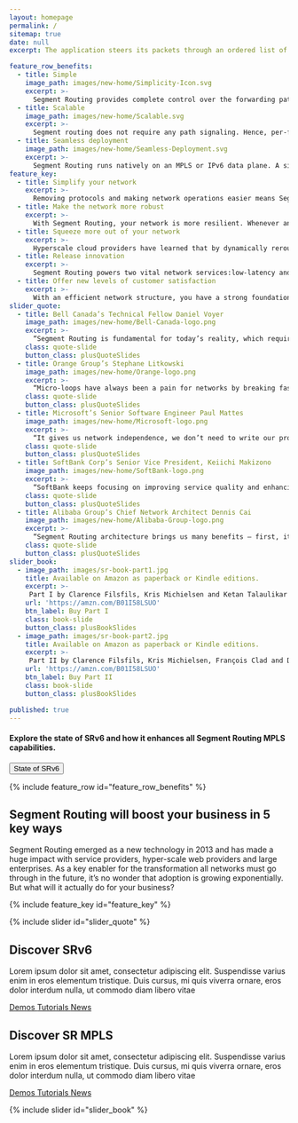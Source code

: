 ```yaml
---
layout: homepage
permalink: /
sitemap: true
date: null
excerpt: The application steers its packets through an ordered list of instructions and realizes end-to-end policy without creating any per-flow state in the network.

feature_row_benefits: 
  - title: Simple
    image_path: images/new-home/Simplicity-Icon.svg
    excerpt: >-
      Segment Routing provides complete control over the forwarding paths by combining simple network instructions. It does not require any additional protocol. Indeed in some cases it removes unnecessary protocols simplifying your network.
  - title: Scalable
    image_path: images/new-home/Scalable.svg
    excerpt: >-
      Segment routing does not require any path signaling. Hence, per-flow state only needs to be maintained at the ingress node of the SR domain increasing your network flexibility while reducing cost.
  - title: Seamless deployment
    image_path: images/new-home/Seamless-Deployment.svg
    excerpt: >-
      Segment Routing runs natively on an MPLS or IPv6 data plane. A simple software upgrade will enable your hardware to run it. Also, Segment Routing can coexist with your existing LDP network, making the migration painless.
feature_key: 
  - title: Simplify your network
    excerpt: >-
      Removing protocols and making network operations easier means Segment Routing is your fast track to network simplification.
  - title: Make the network more robust
    excerpt: >-
      With Segment Routing, your network is more resilient. Whenever and wherever a node or a link fails in the network, connectivity is restored in under 50 milliseconds!
  - title: Squeeze more out of your network
    excerpt: >-
      Hyperscale cloud providers have learned that by dynamically rerouting traffic, they can reach an overall capacity utilization of 80 percent or more.
  - title: Release innovation
    excerpt: >-
      Segment Routing powers two vital network services:low-latency and disjointness.
  - title: Offer new levels of customer satisfaction
    excerpt: >-
      With an efficient network structure, you have a strong foundation on which to offer a best-in-class end-user experience.
slider_quote: 
  - title: Bell Canada’s Technical Fellow Daniel Voyer
    image_path: images/new-home/Bell-Canada-logo.png
    excerpt: >-
      “Segment Routing is fundamental for today’s reality, which requires on-demand services as well as exponential bandwidth growth. Streamlining the IP protocols stack in order to provide a simplified service assurance support model for day-to-day is the key benefit.”
    class: quote-slide
    button_class: plusQuoteSlides
  - title: Orange Group’s Stephane Litkowski
    image_path: images/new-home/Orange-logo.png
    excerpt: >-
      “Micro-loops have always been a pain for networks by breaking fast-reroute or creating micro-congestions. Now, thanks to the Segment Routing building blocks, we have the technology to easily build loop free paths in the network in a simple way.”
    class: quote-slide
    button_class: plusQuoteSlides
  - title: Microsoft’s Senior Software Engineer Paul Mattes
    image_path: images/new-home/Microsoft-logo.png
    excerpt: >-
      “It gives us network independence, we don’t need to write our proprietary agent for every box we want to buy, we get to use standard IGP to set up our connectivity instead of having to do that ourselves. Segment Routing lets you program only the edge. We don’t have the problem of tunnel setup synchronization; the network configures itself.”
    class: quote-slide
    button_class: plusQuoteSlides
  - title: SoftBank Corp’s Senior Vice President, Keiichi Makizono
    image_path: images/new-home/SoftBank-logo.png
    excerpt: >-
      “SoftBank keeps focusing on improving service quality and enhancing the reliability and agility of networks while reducing costs. Cisco’s advanced network technologies and support have allowed us to establish the next-generation mobile IP core network platform that meets the bandwidth demand.”
    class: quote-slide
    button_class: plusQuoteSlides
  - title: Alibaba Group’s Chief Network Architect Dennis Cai
    image_path: images/new-home/Alibaba-Group-logo.png
    excerpt: >-
      “Segment Routing architecture brings us many benefits – first, it can be easily deployed in our existing network infrastructure; second, the ability to have fine-grain control over how the network transports applications while being stateless meets our elasticity requirements. It helps us to deliver a better end-user experience.”
    class: quote-slide
    button_class: plusQuoteSlides
slider_book:
  - image_path: images/sr-book-part1.jpg  
    title: Available on Amazon as paperback or Kindle editions.
    excerpt: >-
     Part I by Clarence Filsfils, Kris Michielsen and Ketan Talaulikar walks the reader through the journey that led to the invention Segment Routing. Besides describing the SR functionalities, it also describes the intuition behind the key concepts and explains why it was designed this way.
    url: 'https://amzn.com/B01I58LSUO'
    btn_label: Buy Part I
    class: book-slide
    button_class: plusBookSlides
  - image_path: images/sr-book-part2.jpg  
    title: Available on Amazon as paperback or Kindle editions.
    excerpt: >-
     Part II by Clarence Filsfils, Kris Michielsen, François Clad and Daniel Voyer explains how Segment Routing has changed the game of Traffic Engineering in Service Provider and Enterprise networks by finding the right balance between distributed intelligence and centralized control.
    url: 'https://amzn.com/B01I58LSUO'
    btn_label: Buy Part II
    class: book-slide
    button_class: plusBookSlides

published: true
---
```

<div class="home-notice">
  <div class="container">
      <h4>Explore the state of SRv6 and how it enhances all Segment Routing MPLS capabilities.</h4>
      <a href="{{ 'srv6-status' | base_url }}" target="_blank">
        <button >State of SRv6</button>
      </a>
  </div>
</div>

{% include feature_row id="feature_row_benefits" %}
<div style="clear: both;"></div>

<div class="feature-keys">
  <div class="container feature-keys-content">
    <h2 class="section-title white">Segment Routing will boost your business in 5 key ways</h2>
    <div class="section-description white">
      Segment Routing emerged as a new technology in 2013 and has made a huge impact with service providers, hyper-scale web providers and large enterprises. As a key enabler for the transformation all networks must go through in the future, it’s no wonder that adoption is growing exponentially. But what will it actually do for your business?
    </div>
  </div>
</div>

{% include feature_key id="feature_key" %}

{% include slider id="slider_quote" %}

<div class="discover-tech">
  <div class="discover-tech-image-srv6"></div>
  <div class="discover-tech-content">
    <div class="discover-tech-content-block">
      <h2 class="features-title">Discover <span class="discover-tech-span">SRv6</span></h2>
      <p>
        Lorem ipsum dolor sit amet, consectetur adipiscing elit. Suspendisse varius enim in eros elementum tristique. Duis cursus, mi quis viverra ornare, eros dolor interdum nulla, ut commodo diam libero vitae
      </p>
      <div class="descover-tech-links">
        <a href="{{ 'srv6-demos' | base_url }}" class="discover-tech-link">Demos <i class="fas fa-arrow-circle-right"></i></a>
        <a href="{{ 'srv6-tutorials' | base_url }}" class="discover-tech-link">Tutorials <i class="fas fa-arrow-circle-right"></i></a>
        <a href="{{ 'srv6-news' | base_url }}" class="discover-tech-link">News <i class="fas fa-arrow-circle-right"></i></a>
      </div>
    </div>
  </div>
</div>
<div class="discover-tech">
  <div class="discover-tech-image-srmpls"></div>
  <div class="discover-tech-content left">
    <div class="discover-tech-content-block">
      <h2 class="features-title">Discover <span class="discover-tech-span">SR MPLS</span></h2>
      <p>
        Lorem ipsum dolor sit amet, consectetur adipiscing elit. Suspendisse varius enim in eros elementum tristique. Duis cursus, mi quis viverra ornare, eros dolor interdum nulla, ut commodo diam libero vitae
      </p>
      <div class="descover-tech-links">
        <a href="{{ 'srmpls-demos' | base_url }}" class="discover-tech-link">Demos <i class="fas fa-arrow-circle-right"></i></a>
        <a href="{{ 'srmpls-tutorials' | base_url }}" class="discover-tech-link">Tutorials <i class="fas fa-arrow-circle-right"></i></a>
        <a href="{{ 'srmpls-news' | base_url }}" class="discover-tech-link">News <i class="fas fa-arrow-circle-right"></i></a>
      </div>
    </div>
  </div>

</div>
<div style="clear: both;"></div>

{% include slider id="slider_book" %}

